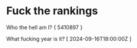 # Fuck the rankings

Who the hell am I?
{ 5410897 }

What fucking year is it?
[ 2024-09-16T18:00:00Z ]
